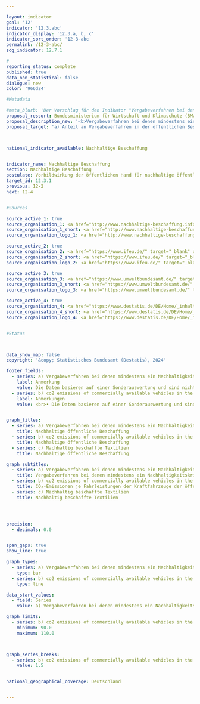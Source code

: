 ```yaml
---

layout: indicator        
goal: '12'        
indicator: '12.3.abc'        
indicator_display: '12.3.a, b, c'        
indicator_sort_order: '12-3-abc'        
permalink: /12-3-abc/        
sdg_indicator: 12.7.1        

#
reporting_status: complete        
published: true        
data_non_statistical: false        
dialogue: new
color: '966d24'

#Metadata

#meta_blurb: 'Der Vorschlag für den Indikator "Vergabeverfahren bei denen mindestens ein Nachhaltigkeitskriterium berücksichtigt wurde" wurde eingebracht vom Bundesministerium für Wirtschaft und Klimaschutz (BMWK) und der Indikator "Nachhaltig beschaffte Textilien" vom Bundesministerium für wirtschaftliche Zusammenarbeit und Entwicklung (BMZ).'
proposal_ressort: Bundesministerium für Wirtschaft und Klimaschutz (BMWK)<br>Bundesministerium für wirtschaftliche Zusammenarbeit und Entwicklung (BMZ)<br>Bundesministerium für Umwelt, Naturschutz, nukleare Sicherheit und Verbraucherschutz (BMUV)<br>Bundesministerium des Innern und für Heimat (BMI)
proposal_description_new: '<b>Vergabeverfahren bei denen mindestens ein Nachhaltigkeitskriterium berücksichtigt wurde</b>:<br>Der Indikator stellt den zahlenmäßigen Anteil der vergebenen öffentlichen Aufträge/Konzessionen dar, in deren Vergabeverfahren mindestens ein soziales oder umweltbezogenes bzw. innovatives Nachhaltigkeitskriterium einbezogen worden ist, an der Gesamtzahl der vergebenen öffentlichen Aufträge/Konzessionen.<br>Nachhaltigkeitskriterien sind in Anlage 9 der Vergabestatistikverordnung (VergStatVO) beschrieben.<br>Berücksichtigt werden öffentliche Aufträge und Konzessionen ab 25 000 EUR (ohne Umsatzsteuer).<br>Eine getrennte Ausweisung nach der auftraggebenden Ebene ist nach Bundes-, Landes- und kommunaler Ebene sowie von sonstigen öffentlichen Auftraggebern möglich. <br>Der Indikator gibt einen quantitativen Überblick über den Umfang, in welchem mindestens ein Nachhaltigkeitskriterium bei einer öffentlichen Beschaffung berücksichtigt worden ist. Er trifft keine Aussage darüber, inwieweit diese Kriterien tatsächlich auf die final beschafften Produkte zutrafen, oder wie sozial oder umweltbezogen bzw. innovativ diese Produkte in der Herstellung oder Nutzung tatsächlich sind. <br>Aktuell besteht eine Differenz zwischen den gemeldeten Vergaben und der tatsächlichen Gesamtsumme der öffentlichen Beschaffung. Durch die bestehende Berichtspflicht ist aber eine umfassendere Abbildung mittelfristig zu erwarten.  <br> <br><b>Nachhaltig beschaffte Textilien</b>:<br>Im Maßnahmenprogramm Nachhaltigkeit (2015, 2021) hat sich die Bundesregierung dazu verpflichtet, „möglichst 50 % der Textilien (ausgenommen Sondertextilien) nach ökologischen und sozialen Kriterien zu beschaffen“ (2015) und als notwendige Voraussetzung für Umsetzung dieses Ziels den Stufenplan schnellstmöglich zu finalisieren (2021). Der „Stufenplan zur Steigerung der nachhaltigen Beschaffung von Textilien“ ist am 15.03.2023 in Kraft getreten und formuliert die quantitativen Ziele zur Steigerung der nachhaltigen Textilbeschaffung. Zentrale Grundlage des Stufenplans ist der von der Bundesregierung veröffentlichte „Leitfaden der Bundesregierung für eine nachhaltige Textilbeschaffung der Bundesverwaltung“. Der Leitfaden dient als praxisrelevante Unterstützung für Beschaffungsverantwortliche und definiert die ökologischen und sozialen Anforderungen der Bundesregierung an eine nachhaltige öffentliche Textilbeschaffung.<br>Die Daten für die Berechnung des Anteils nachhaltig beschaffter Textilien am finanziellen Gesamtvolumen der durch die Behörden und Einrichtungen der Bundesverwaltung beschafften Textilien (exkl. Sondertextilien) werden durch das Monitoring des Maßnahmenprogramms Nachhaltigkeit erhoben, welches von der Koordinierungsstelle Klimaneutrale Bundesverwaltung (KKB) im Bundesministerium für Wirtschaft und Klimaschutz (BMWK) durchgeführt wird.<br>(Für den Indikator gelten der Anwendungsbereich des Maßnahmenprogramms Nachhaltigkeit (2021) sowie die im Leitfaden für eine nachhaltige Textilbeschaffung der Bundesverwaltung als Ausschlusskriterium empfohlenen Anforderungen und der Geltungsbereich des Leitfadens.)'
proposal_target: 'a) Anteil an Vergabeverfahren in der öffentlichen Beschaffung, bei denen mindestens ein Nachhaltigkeitskriterium  berücksichtigt wurde: Steigerung<br>b) CO<sub>2</sub>-Emissionen von handelsüblichen Kraftfahrzeugen der öffentlichen Hand: Signifikante Senkung<br>c) Anteil bezuschlagter nachhaltiger Textilien: Steigerung'



national_indicator_available: Nachhaltige Beschaffung     


indicator_name: Nachhaltige Beschaffung        
section: Nachhaltige Beschaffung        
postulate: Vorbildwirkung der öffentlichen Hand für nachhaltige öffentliche Beschaffung verwirklichen        
target_id: 12.3.1        
previous: 12-2        
next: 12-4        


#Sources        

source_active_1: true
source_organisation_1: <a href="http://www.nachhaltige-beschaffung.info/DE/Home/home_node.html" target="_blank" onclick="return confirm_alert('der Kompetenzstelle für nachhaltige Beschaffung beim Beschaffungsamt des Bundesministeriums des Innern', 'De')">Kompetenzstelle für nachhaltige Beschaffung</a>
source_organisation_1_short: <a href="http://www.nachhaltige-beschaffung.info/DE/Home/home_node.html" target="_blank" onclick="return confirm_alert('der Kompetenzstelle für nachhaltige Beschaffung beim Beschaffungsamt des Bundesministeriums des Innern', 'De')">Kompetenzstelle für nachhaltige Beschaffung</a>
source_organisation_logo_1: <a href="http://www.nachhaltige-beschaffung.info/DE/Home/home_node.html" target="_blank" onclick="return confirm_alert('der Kompetenzstelle für nachhaltige Beschaffung beim Beschaffungsamt des Bundesministeriums des Innern', 'De')"><img src="https://dns-indikatoren.de/public/OrgImgDe/knb.png" alt="Kompetenzstelle für nachhaltige Beschaffung" title=" Klicken Sie hier um zur Homepage der Organisation Kompetenzstelle für nachhaltige Beschaffung zu gelangen." style="height:60px; width:148px; border:transparent"/></a>

source_active_2: true
source_organisation_2: <a href="https://www.ifeu.de/" target="_blank" onclick="return confirm_alert('des Instituts für Energie- und Umweltforschung Heidelberg gGmbH', 'De')">Institut für Energie- und Umweltforschung Heidelberg gGmbH</a>
source_organisation_2_short: <a href="https://www.ifeu.de/" target="_blank" onclick="return confirm_alert('des Instituts für Energie- und Umweltforschung Heidelberg gGmbH', 'De')">Institut für Energie- und Umweltforschung Heidelberg gGmbH</a>
source_organisation_logo_2: <a href="https://www.ifeu.de/" target="_blank" onclick="return confirm_alert('des Instituts für Energie- und Umweltforschung Heidelberg gGmbH', 'De')"><img src="https://dns-indikatoren.de/public/OrgImgDe/ifeu.png" alt="Institut für Energie- und Umweltforschung Heidelberg gGmbH" title=" Klicken Sie hier um zur Homepage der Organisation Institut für Energie- und Umweltforschung Heidelberg gGmbH zu gelangen." style="height:60px; width:148px; border:transparent"/></a>

source_active_3: true
source_organisation_3: <a href="https://www.umweltbundesamt.de/" target="_blank" onclick="return confirm_alert('des Umweltbundesamts', 'De')">Umweltbundesamt</a>
source_organisation_3_short: <a href="https://www.umweltbundesamt.de/" target="_blank" onclick="return confirm_alert('des Umweltbundesamts', 'De')">Umweltbundesamt</a>
source_organisation_logo_3: <a href="https://www.umweltbundesamt.de/" target="_blank" onclick="return confirm_alert('des Umweltbundesamts', 'De')"><img src="https://dns-indikatoren.de/public/OrgImgDe/uba.png" alt="Umweltbundesamt" title=" Klicken Sie hier um zur Homepage der Organisation Umweltbundesamt zu gelangen." style="height:60px; width:148px; border:transparent"/></a>

source_active_4: true
source_organisation_4: <a href="https://www.destatis.de/DE/Home/_inhalt.html" target="_blank">Statistisches Bundesamt</a>
source_organisation_4_short: <a href="https://www.destatis.de/DE/Home/_inhalt.html" target="_blank">Statistisches Bundesamt</a>
source_organisation_logo_4: <a href="https://www.destatis.de/DE/Home/_inhalt.html" target="_blank"><img src="https://dns-indikatoren.de/public/OrgImgDe/destatis.png" alt="Statistisches Bundesamt" title=" Klicken Sie hier um zur Homepage der Organisation Statistisches Bundesamt zu gelangen." style="height:60px; width:148px; border:transparent"/></a>


#Status        



data_show_map: false        
copyright: '&copy; Statistisches Bundesamt (Destatis), 2024'        

footer_fields:
  - series: a) Vergabeverfahren bei denen mindestens ein Nachhaltigkeitskriterium berücksichtigt wurde
    label: Anmerkung
    value: Die Daten basieren auf einer Sonderauswertung und sind nicht öffentlich zugänglich.
  - series: b) co2 emissions of commercially available vehicles in the public sector
    label: Anmerkungen
    value: <br>• Die Daten basieren auf einer Sonderauswertung und sind nicht öffentlich zugänglich.<br>• Aufgrund methodischer Änderungen sind die Ergebnisse ab 2016&nbsp;nur eingeschränkt mit dem Vorjahr vergleichbar.<br>• 2021&nbsp;vorläufige Daten.


graph_titles:
  - series: a) Vergabeverfahren bei denen mindestens ein Nachhaltigkeitskriterium berücksichtigt wurde
    title: Nachhaltige öffentliche Beschaffung
  - series: b) co2 emissions of commercially available vehicles in the public sector
    title: Nachhaltige öffentliche Beschaffung   
  - series: c) Nachhaltig beschaffte Textilien
    title: Nachhaltige öffentliche Beschaffung     

graph_subtitles:
  - series: a) Vergabeverfahren bei denen mindestens ein Nachhaltigkeitskriterium berücksichtigt wurde
    title: Vergabeverfahren bei denen mindestens ein Nachhaltigkeitskriterium berücksichtigt wurde
  - series: b) co2 emissions of commercially available vehicles in the public sector
    title: CO₂-Emissionen je Fahrleistungen der Kraftfahrzeuge der öffentlichen Hand
  - series: c) Nachhaltig beschaffte Textilien
    title: Nachhaltig beschaffte Textilien




precision:
  - decimals: 0.0


span_gaps: true        
show_line: true        

graph_types:
  - series: a) Vergabeverfahren bei denen mindestens ein Nachhaltigkeitskriterium berücksichtigt wurde
    type: bar
  - series: b) co2 emissions of commercially available vehicles in the public sector
    type: line        

data_start_values:
  - field: Series
    value: a) Vergabeverfahren bei denen mindestens ein Nachhaltigkeitskriterium berücksichtigt wurde        

graph_limits:
  - series: b) co2 emissions of commercially available vehicles in the public sector
    minimum: 90.0
    maximum: 110.0        



graph_series_breaks:
  - series: b) co2 emissions of commercially available vehicles in the public sector
    value: 1.5


national_geographical_coverage: Deutschland        


---
```

